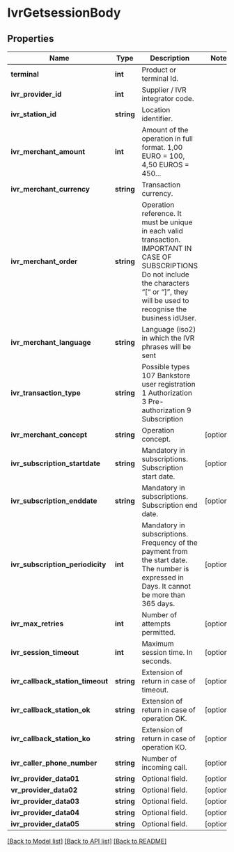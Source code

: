 # IvrGetsessionBody

## Properties
Name | Type | Description | Notes
------------ | ------------- | ------------- | -------------
**terminal** | **int** | Product or terminal Id. | 
**ivr_provider_id** | **int** | Supplier / IVR integrator code. | 
**ivr_station_id** | **string** | Location identifier. | 
**ivr_merchant_amount** | **int** | Amount of the operation in full format. 1,00 EURO &#x3D; 100, 4,50 EUROS &#x3D; 450... | 
**ivr_merchant_currency** | **string** | Transaction currency. | 
**ivr_merchant_order** | **string** | Operation reference. It must be unique in each valid transaction. IMPORTANT IN CASE OF SUBSCRIPTIONS Do not include the characters “[“ or “]”, they will be used to recognise the business idUser. | 
**ivr_merchant_language** | **string** | Language (iso2) in which the IVR phrases will be sent | 
**ivr_transaction_type** | **string** | Possible types 107 Bankstore user registration 1 Authorization 3 Pre-authorization 9 Subscription | 
**ivr_merchant_concept** | **string** | Operation concept. | [optional] 
**ivr_subscription_startdate** | **string** | Mandatory in subscriptions. Subscription start date. | [optional] 
**ivr_subscription_enddate** | **string** | Mandatory in subscriptions. Subscription end date. | [optional] 
**ivr_subscription_periodicity** | **int** | Mandatory in subscriptions. Frequency of the payment from the start date. The number is expressed in Days. It cannot be more than 365 days. | [optional] 
**ivr_max_retries** | **int** | Number of attempts permitted. | [optional] 
**ivr_session_timeout** | **int** | Maximum session time. In seconds. | [optional] 
**ivr_callback_station_timeout** | **string** | Extension of return in case of timeout. | [optional] 
**ivr_callback_station_ok** | **string** | Extension of return in case of operation OK. | [optional] 
**ivr_callback_station_ko** | **string** | Extension of return in case of operation KO. | [optional] 
**ivr_caller_phone_number** | **string** | Number of incoming call. | [optional] 
**ivr_provider_data01** | **string** | Optional field. | [optional] 
**vr_provider_data02** | **string** | Optional field. | [optional] 
**ivr_provider_data03** | **string** | Optional field. | [optional] 
**ivr_provider_data04** | **string** | Optional field. | [optional] 
**ivr_provider_data05** | **string** | Optional field. | [optional] 

[[Back to Model list]](../../README.md#documentation-for-models) [[Back to API list]](../../README.md#documentation-for-api-endpoints) [[Back to README]](../../README.md)

